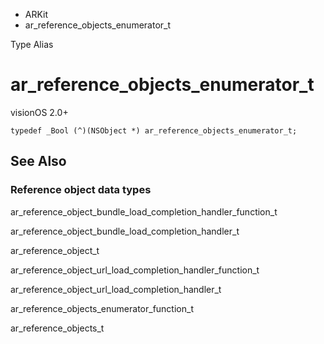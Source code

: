 

- ARKit
-  ar_reference_objects_enumerator_t 

Type Alias

# ar_reference_objects_enumerator_t

visionOS 2.0+

``` source
typedef _Bool (^)(NSObject *) ar_reference_objects_enumerator_t;
```

## See Also

### Reference object data types

ar_reference_object_bundle_load_completion_handler_function_t

ar_reference_object_bundle_load_completion_handler_t

ar_reference_object_t

ar_reference_object_url_load_completion_handler_function_t

ar_reference_object_url_load_completion_handler_t

ar_reference_objects_enumerator_function_t

ar_reference_objects_t


